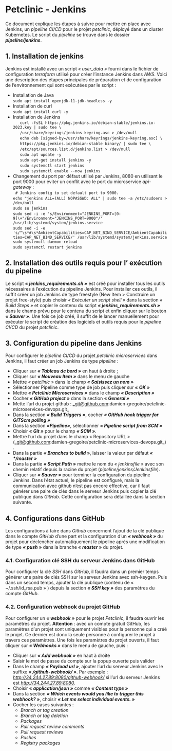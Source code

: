 # Petclinic - Jenkins
Ce document explique les étapes à suivre pour mettre en place avec Jenkins, un _pipeline CI/CD_ pour le projet _petclinic_, déployé dans un cluster Kubernetes. Le script du _pipeline_ se trouve dans le dossier **_pipeline/jenkins_**.
## 1. Installation de jenkins
Jenkins est installé avec un script _« user_data »_ fourni dans le fichier de configuration _terraform_ utilisé pour créer l’instance Jenkins dans _AWS_.
Voici une description des étapes principales de préparation et de configuration de l’environnement qui sont exécutées par le script :
-	Installation de Java<br>
`sudo apt install openjdk-11-jdk-headless -y`
-	Installation de curl<br>
`sudo apt install curl -y`
-	Installation de Jenkins<br>
`   curl -fsSL https://pkg.jenkins.io/debian-stable/jenkins.io-2023.key | sudo tee \`<br>
`   /usr/share/keyrings/jenkins-keyring.asc > /dev/null`<br>
`   echo deb [signed-by=/usr/share/keyrings/jenkins-keyring.asc] \`<br>
`   https://pkg.jenkins.io/debian-stable binary/ | sudo tee \`<br>
`   /etc/apt/sources.list.d/jenkins.list > /dev/null`<br>
`   sudo apt update -y`<br>
`   sudo apt-get install jenkins -y`<br>
`   sudo systemctl start jenkins`<br>
`   sudo systemctl enable --now jenkins`<br>
-	Changement du port par défaut utilisé par Jenkins, 8080 en utilisant le port 9000 pour éviter un conflit avec le port du microservice _api-gateway_ :<br>
` # Jenkins config to set default port to 9000.`<br>
    `echo "jenkins ALL=(ALL) NOPASSWD: ALL" | sudo tee -a /etc/sudoers > /dev/null`<br>
    `sudo su jenkins`<br>
    `sudo sed -i -e 's/Environment="JENKINS_PORT=[0-9]\+"/Environment="JENKINS_PORT=9000"/' /usr/lib/systemd/system/jenkins.service`<br>
    `sudo sed -i -e 's/^\s*#\s*AmbientCapabilities=CAP_NET_BIND_SERVICE/AmbientCapabilities=CAP_NET_BIND_SERVICE/' /usr/lib/systemd/system/jenkins.service
    sudo systemctl daemon-reload`<br>
    `sudo systemctl restart jenkins`<br>
## 2.	Installation des outils requis pour l’ exécution du pipeline
Le script **_« jenkins_requirements.sh »_** est créé pour installer tous les outils nécessaires à l’exécution du pipeline Jenkins. Pour installer ces outils, il suffit créer un job Jenkins de type freestyle (New Item > Construire un projet free-style) puis choisir _« Exécuter un script shell »_ dans la section _« Build Steps »_ et copier le contenu du script **_« jenkins_requirements.sh »_** dans le champ prévu pour le contenu du script et enfin cliquer sur le bouton **_« Sauver »_**.
Une fois ce job créé, il suffit de le lancer manuellement pour exécuter le script de création des logiciels et outils requis pour le _pipeline CI/CD_ du projet _petclinic_.
## 3.	Configuration du pipeline dans Jenkins
Pour configurer le _pipeline CI/CD_ du projet _petclinic microservices_ dans Jenkins, il faut créer un job Jenkins de type _pipeline_ : 
-	Cliquer sur **_« Tableau de bord »_** en haut à droite ;
-	Cliquer sur **_« Nouveau Item »_** dans le menu de gauche
-	Mettre _« petclinic »_ dans le champ **_« Saisissez un nom »_**
-	Sélectionner Pipeline comme type de job puis cliquer sur **_« OK »_**
-	Mettre **_« Petclinic Microservices »_** dans le champ **_« Description »_**
-	Cocher **_« GitHub project »_** dans la section **_« General »_**
-	Mette l’url du projet github : _git@github.com:damien-gregoire/petclinic-microservices-devops.git_
-	Dans la section **_« Build Triggers »_**, cocher **_« GitHub hook trigger for GITScm polling »_**
-	Dans la section **_«Pipeline»_**, sélectionner **_« Pipeline script from SCM »_**
-	Choisir **_« Git »_** pour le champ **_« SCM »_**.
-	Mettre l’url du projet dans le champ « Repository URL » (_git@github.com:damien-gregoire/petclinic-microservices-devops.git_) .
-	Dans la partie **_« Branches to build »_**, laisser la valeur par défaut **_« */master »_**
-	Dans la partie **_« Script Path »_** mettre le nom du _« jenkinsfile »_ avec son chemin relatif depuis la racine du projet (_pipeline/jenkins/Jenkinsfile_).
-	Cliquer sur **_« Sauver »_** pour terminer la configuration du pipeline Jenkins.
Dans l’état actuel, le pipeline est configuré, mais la communication avec github n’est pas encore effective, car il faut générer une paire de clés dans le serveur Jenkins puis copier la clé publique dans _GitHub_. Cette configuration sera détaillée dans la section suivante.
## 4.	Configurations dans GitHub
Les configurations à faire dans _Github_ concernent l’ajout de la clé publique dans le compte _GitHub_ d’une part et la configuration d’un **_« webhook »_** du projet pour déclencher automatiquement le pipeline après une modification de type **_« push »_** dans la branche **_« master »_** du projet.
### 4.1.	Configuration clé SSH du serveur Jenkins dans GitHub
Pour configurer la clé _SSH_ dans _GitHub_, il faudra dans un premier temps générer une paire de clés SSH sur le serveur Jenkins avec ssh-keygen. Puis dans un second temps, ajouter la clé publique (contenu de « ~/.ssh/id_rsa.pub » ) depuis la section **_« SSH key »_** des paramètres du compte _GitHub_.
### 4.2.	Configuration webhook du projet GitHub 
Pour configurer un **_« webhook »_** pour le projet _Petclinic_, il faudra ouvrir les paramètres du projet.
**Attention** : avec un compte gratuit GitHub, les paramètres d’un projet sont uniquement visibles pour la personne qui a créé le projet. Ce dernier est donc la seule personne à configurer le projet à travers ces paramètres.
Une fois les paramètres du projet ouverts, il faut cliquer sur **_« Webhooks »_** dans le menu de gauche, puis :
-	Cliquer sur **_« Add webhook »_** en haut à droite
-	Saisir le mot de passe du compte sur la popup ouverte puis valider
-	Dans le champ **_« Payload url »_**, ajouter l’url du serveur Jenkins avec le suffixe **_« /github-webhook/ »_**.
Par exemple : _http://34.244.27.89:8080/github-webhook/_ si l’url du serveur Jenkins est _http://34.244.27.89:8080_.
-	Choisir **_« application/json »_** comme **_« Content type »_**
-	Dans la section **_« Which events would you like to trigger this webhook? »_**, choisir **_« Let me select individual events. »_**
-	Cocher les cases suivantes :
    *	_Branch or tag creation_
    *	_Branch or tag deletion_
    *	_Packages_
    *	_Pull request review comments_
    *	_Pull request reviews_
    *	_Pushes_
    *	_Registry packages_
